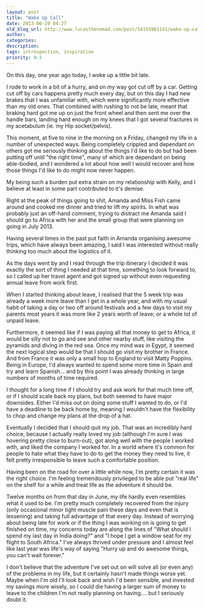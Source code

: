```yaml
---
layout: post
title: "Wake Up Call"
date: 2013-06-29 04:27
old_blog_url: http://www.lucasthenomad.com/post/54155961141/wake-up-call
author: 
categories: 
description: 
tags: introspection, inspiration
priority: 0.5
---
```


On this day, one year ago today, I woke up a little bit late.

I rode to work in a bit of a hurry, and on my way got cut off by a car. Getting cut off by cars happens pretty much every day, but on this day I had new brakes that I was unfamiliar with, which were significantly more effective than my old ones. That combined with rushing to not be late, meant that braking hard got me up on just the front wheel and then sent me over the handle bars, landing hard enough on my knees that I got several fractures in my acetabulum (ie. my Hip socket/pelvis).

This moment, at five to nine in the morning on a Friday, changed my life in a number of unexpected ways. Being completely crippled and dependant on others got me seriously thinking about the things I'd like to do but had been putting off until "the right time", many of which are dependant on being able-bodied, and I wondered a lot about how well I would recover and how those things I'd like to do might now never happen.

<!-- more -->

My being such a burden put extra strain on my relationship with Kelly, and I believe at least in some part contributed to it's demise.

Right at the peak of things going to shit, Amanda and Miss Fish came around and cooked me dinner and tried to lift my spirits. In what was probably just an off-hand comment, trying to distract me Amanda said I should go to Africa with her and the small group that were planning on going in July 2013.

Having several times in the past put faith in Amanda organising awesome trips, which have always been amazing, I said I was interested without really thinking too much about the logistics of it.

As the days went by and I read through the trip itinerary I decided it was exactly the sort of thing I needed at that time, something to look forward to, so I called up her travel agent and got signed up without even requesting annual leave from work first.

When I started thinking about leave, I realised that the 5 week trip was already a week more leave than I get in a whole year, and with my usual habit of taking a day or two off around festivals and a few days to visit my parents most years it was more like 2 years worth of leave; or a whole lot of unpaid leave.

Furthermore, it seemed like if I was paying all that money to get to Africa, it would be silly not to go and see and other nearby stuff, like visiting the pyramids and diving in the red sea. Once my mind was in Egypt, it seemed the next logical step would be that I should go visit my brother in France. And from France it was only a small hop to England to visit Matty Poppins. Being in Europe, I'd always wanted to spend some more time in Spain and try and learn Spanish... and by this point I was already thinking in large numbers of months of time required.

I thought for a long time if I should try and ask work for that much time off, or if I should scale back my plans, but both seemed to have major downsides. Either I'd miss out on doing some stuff I wanted to do, or I'd have a deadline to be back home by, meaning I wouldn't have the flexibility to chop and change my plans at the drop of a hat.

Eventually I decided that I should quit my job. That was an incredibly hard choice, because I actually really loved my job (although I'm sure I was hovering pretty close to burn-out), got along well with the people I worked with, and liked the company I worked for. In a world where it's common for people to hate what they have to do to get the money they need to live, it felt pretty irresponsible to leave such a comfortable position.

Having been on the road for over a little while now, I'm pretty certain it was the right choice. I'm  feeling tremendously privileged to be able put "real life" on the shelf for a while and treat life as the adventure it should be.

Twelve months on from that day in June, my life hardly even resembles what it used to be. I'm pretty much completely recovered from the injury (only occasional minor tight muscle pain these days and even that is lessening) and taking full advantage of that every day. Instead of worrying about being late for work or if the thing I was working on is going to get finished on time, my concerns today are along the lines of "What should I spend my last day in India doing?" and "I hope I get a window seat for my flight to South Africa." I've always thrived under pressure and I almost feel like last year was life's way of saying "Hurry up and do awesome things, you can't wait forever."

I don't believe that the adventure I've set out on will solve all (or even any) of the problems in my life, but it certainly hasn't made things worse yet. Maybe when I'm old I'll look back and wish I'd been sensible, and invested my savings more wisely, so I could die having a larger sum of money to leave to the children I'm not really planning on having.... but I seriously doubt it.
